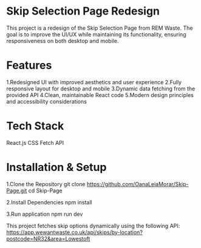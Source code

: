 # Skip Selection Page Redesign

This project is a redesign of the Skip Selection Page from REM Waste. The goal is to improve the UI/UX while maintaining its functionality, ensuring responsiveness on both desktop and mobile.

# Features

1.Redesigned UI with improved aesthetics and user experience
2.Fully responsive layout for desktop and mobile
3.Dynamic data fetching from the provided API
4.Clean, maintainable React code
5.Modern design principles and accessibility considerations

# Tech Stack
React.js
CSS
Fetch API 

# Installation & Setup

1.Clone the Repository
git clone https://github.com/OanaLeiaMorar/Skip-Page.git
cd Skip-Page

2.Install Dependencies
npm install

3.Run application
npm run dev


This project fetches skip options dynamically using the following API:
https://app.wewantwaste.co.uk/api/skips/by-location?postcode=NR32&area=Lowestoft

